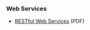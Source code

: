 ### Web Services

* [RESTful Web Services](http://restfulwebapis.org/RESTful_Web_Services.pdf) (PDF)


